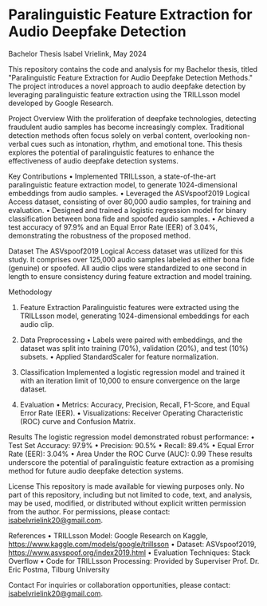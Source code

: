 # Paralinguistic Feature Extraction for Audio Deepfake Detection
Bachelor Thesis 
Isabel Vrielink, May 2024

This repository contains the code and analysis for my Bachelor thesis, titled "Paralinguistic Feature Extraction for Audio Deepfake Detection Methods." The project introduces a novel approach to audio deepfake detection by leveraging paralinguistic feature extraction using the TRILLsson model developed by Google Research.

Project Overview
With the proliferation of deepfake technologies, detecting fraudulent audio samples has become increasingly complex. Traditional detection methods often focus solely on verbal content, overlooking non-verbal cues such as intonation, rhythm, and emotional tone. This thesis explores the potential of paralinguistic features to enhance the effectiveness of audio deepfake detection systems.

Key Contributions
•	Implemented TRILLsson, a state-of-the-art paralinguistic feature extraction model, to generate 1024-dimensional embeddings from audio samples.
•	Leveraged the ASVspoof2019 Logical Access dataset, consisting of over 80,000 audio samples, for training and evaluation.
•	Designed and trained a logistic regression model for binary classification between bona fide and spoofed audio samples.
•	Achieved a test accuracy of 97.9% and an Equal Error Rate (EER) of 3.04%, demonstrating the robustness of the proposed method.

Dataset
The ASVspoof2019 Logical Access dataset was utilized for this study. It comprises over 125,000 audio samples labeled as either bona fide (genuine) or spoofed. All audio clips were standardized to one second in length to ensure consistency during feature extraction and model training.

Methodology
1. Feature Extraction
Paralinguistic features were extracted using the TRILLsson model, generating 1024-dimensional embeddings for each audio clip.

2. Data Preprocessing
•	Labels were paired with embeddings, and the dataset was split into training (70%), validation (20%), and test (10%) subsets.
•	Applied StandardScaler for feature normalization.

3. Classification
Implemented a logistic regression model and trained it with an iteration limit of 10,000 to ensure convergence on the large dataset.

4. Evaluation
•	Metrics: Accuracy, Precision, Recall, F1-Score, and Equal Error Rate (EER).
•	Visualizations: Receiver Operating Characteristic (ROC) curve and Confusion Matrix.

Results
The logistic regression model demonstrated robust performance:
•	Test Set Accuracy: 97.9%
•	Precision: 90.5%
•	Recall: 89.4%
•	Equal Error Rate (EER): 3.04%
•	Area Under the ROC Curve (AUC): 0.99
These results underscore the potential of paralinguistic feature extraction as a promising method for future audio deepfake detection systems.

License
This repository is made available for viewing purposes only. No part of this repository, including but not limited to code, text, and analysis, may be used, modified, or distributed without explicit written permission from the author.
For permissions, please contact: isabelvrielink20@gmail.com.

References
•	TRILLsson Model: Google Research on Kaggle, https://www.kaggle.com/models/google/trillsson
•	Dataset: ASVspoof2019, https://www.asvspoof.org/index2019.html
•	Evaluation Techniques: Stack Overflow
•	Code for TRILLsson Processing: Provided by Superviser Prof. Dr. Eric Postma, Tilburg University

Contact
For inquiries or collaboration opportunities, please contact: isabelvrielink20@gmail.com.


